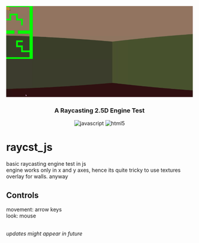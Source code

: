 <div align="center">
  <img src="https://github.com/yyz13th/raycst_js/blob/main/raycast_prev.gif" /> 
  <br /> 
  <h3 align="center">A Raycasting 2.5D Engine Test</h3>
  <img src="https://img.shields.io/badge/javascript-%23323330.svg?style=for-the-badge&logo=javascript&logoColor=%23F7DF1E" alt="javascript" />
  <img src="https://img.shields.io/badge/html5-%23E34F26.svg?style=for-the-badge&logo=html5&logoColor=white" alt="html5" />
</div>

# raycst_js
basic raycasting engine test in js <br>
engine works only in x and y axes, hence its quite tricky to use textures overlay for walls. anyway <br> 
<p> <h2>Controls </h2> </p>
movement: arrow keys <br>
look: mouse <br><br>

<i> updates might appear in future</i>
